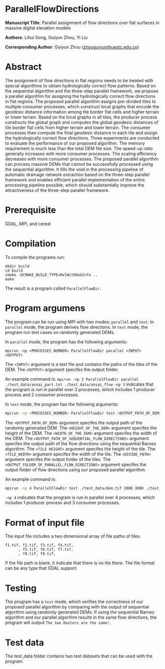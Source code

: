 # ParallelFlowDirections

**Manuscript Title**: Parallel assignment of flow directions over flat surfaces in massive digital elevation models

**Authors**: Lihui Song, Guiyun Zhou, Yi Liu

**Corresponding Author**: Guiyun Zhou (zhouguiyun@uestc.edu.cn)


# Abstract
The assignment of flow directions in flat regions needs to be treated with special algorithms to obtain hydrologically correct flow patterns. Based on the sequential algorithm and the three-step parallel framework, we propose a parallel algorithm for assigning the hydrologically correct flow directions in flat regions. The proposed parallel algorithm assigns pre-divided tiles to multiple consumer processes, which construct local graphs that encode the geodesic distance information among tile border flat cells and higher terrain or lower terrain. Based on the local graphs in all tiles, the producer process constructs the global graph and computes the global geodesic distances of tile border flat cells from higher terrain and lower terrain. The consumer processes then compute the final geodesic distance in each tile and assign the hydrologically correct flow directions. Three experiments are conducted to evaluate the performance of our proposed algorithm. The memory requirement is much less than the total DEM file size. The speed-up ratio generally increases with more consumer processes. The scaling efficiency decreases with more consumer processes. The proposed parallel algorithm can process massive DEMs that cannot be successfully processed using the sequential algorithm. It fills the void in the processing pipeline of automatic drainage network extraction based on the three-step parallel framework and enables efficient parallel implementation of the entire processing pipeline possible, which should substantially improve the attractiveness of the three-step parallel framework.

# Prerequisite

GDAL, MPI, and cereal

# Compilation

To compile the programs run:
```
mkdir build
cd build
cmake -DCMAKE_BUILD_TYPE=RelWithDebInfo ..
make
```
The result is a program called `ParallelFlowDir`.

# Program argumens

The program can be run using MPI with two modes: `parallel` and `test`. In `parallel` mode, the program derives flow directions. In `test` mode, the program run test cases on randomly generated DEMs.

In `parallel` mode, the program has the following arguments:
```
mpirun -np <PROCESSES_NUMBER> ParallelFlowDir parallel <INPUT> <OUTPUT>
```
The `<INPUT>` argument is a text file and contains the paths of the tiles of the DEM.
The `<OUTPUT>` argument specifes the output folder.

An example command is: `mpirun -np 3 ParallelFlowDir parallel ./test_data/ansai_part.txt ./test_data/ansai_flow`
`-np 3` indicates that the program is run in parallel over 3 processes, which includes 1 producer process and 2 consumer processes.

In `test` mode, the program has the following arguments:
```bash
mpirun -np <PROCESSES_NUMBER> ParallelFlowDir test <OUTPUT_PATH_OF_DEM> <HEIGHT_OF_THE_DEM > <WIDTH_OF_THE_DEM> <OUTPUT_PATH_OF_SEQUENTIAL_FLOW_DIRECTIONS> <TILE_HEIGHT> <TILE_WIDTH> <DIVIDE_FOLDER> <OUTPUT_FOLDER_OF_PARALLEL_FLOW_DIRECIOTNS>
```
The `<OUTPUT_PATH_OF_DEM>` argument specifes the output path of the randomly generated DEM.
The `<HEIGHT_OF_THE_DEM>` argument specifes the height of the DEM.
The `<WIDTH_OF_THE DEM>` argument specifes the width of the DEM.
The `<OUTPUT_PATH_OF_SEQUENTIAL_FLOW_DIRECTIONS>` argument specifes the output path of the flow directions using the sequential Barnes algorithm.
The `<TILE HEIGHT>` argument specifes the height of the tile.
The `<TILE_WIDTH>` argument specifes the width of the tile.
The `<DIVIDE_PATH>` argument specifes the output folder of the tiles.
The `<OUTPUT_FOLDER_OF_PARALLEL_FLOW_DIRECTIONS>` argument specifes the output folder of flow directions using our proposed parallel algorithm.

An example command is:
```bash
mpirun -np 4 ParallelFlowDir test ./test_data/dem.tif 2000 3000 ./test_data/seqFlow/seqFlow.tif 500 800 ./test_data/tileDEM ./test_data/paraFlow
```
`-np 4` indicates that the program is run in parallel over 4 processes, which includes 1 producer process and 3 consumer processes.

# Format of input file

The input file includes a two dimensional array of file paths of tiles.
```
f1.tif, f2.tif, f3.tif, f4.tif,
      , f5.tif, f6.tif, f7.tif,
      , f8.tif, f9.tif,
```
If the file path is blank, it indicate that there is no tile there. The file format can be any type that GDAL support.

# Testing

The program has a `test` mode, which verifies the correctness of our proposed parallel algorithm by comparing with the output of sequential algorithm using randomly generated DEMs.
If using the sequential Barnes algorithm and our parallel algorithm results in the same flow directions, the program will output `The two Rasters are the same!`.

# Test data

The test_data folder contains two test datasets that can be used with the program.
